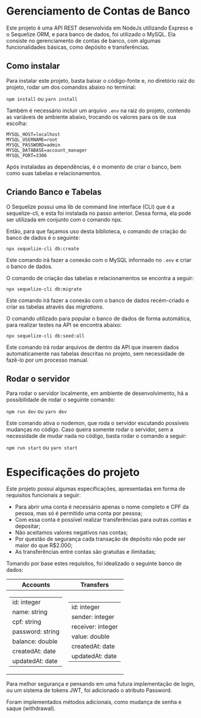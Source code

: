 # Gerenciamento de Contas de Banco

Este projeto é uma API REST desenvolvida em NodeJs utilizando Express e o Sequelize ORM, e para banco de dados, foi utilizado o MySQL.
Ela consiste no gerenciamento de contas de banco, com algumas funcionalidades básicas, como depósito e transferências.

## Como instalar

Para instalar este projeto, basta baixar o código-fonte e, no diretório raiz do projeto, rodar um dos comandos abaixo no terminal:

   `npm install` 		ou 		`yarn install`

Também é necessário incluir um arquivo `.env` na raiz do projeto, contendo as variáveis de ambiente abaixo, trocando os valores para os de sua escolha:
```
MYSQL_HOST=localhost
MYSQL_USERNAME=root
MYSQL_PASSWORD=admin
MYSQL_DATABASE=account_manager
MYSQL_PORT=3306
```
Após instaladas as dependências, é o momento de criar o banco, bem como suas tabelas e relacionamentos. 
## Criando Banco e Tabelas

O Sequelize possui uma lib de command line interface (CLI) que é a sequelize-cli, e esta foi instalada no passo anterior. Dessa forma, ela pode ser utilizada em conjunto com o comando npx. 

Então, para que façamos uso desta biblioteca, o comando de criação do banco de dados é o seguinte: 
```
npx sequelize-cli db:create
```
Este comando irá fazer a conexão com o MySQL informado no `.env` e criar o banco de dados.

O comando de criação das tabelas e relacionamentos se encontra a seguir: 
```
npx sequelize-cli db:migrate
```
Este comando irá fazer a conexão com o banco de dados recém-criado e criar as tabelas através das *migrations*.

O comando utilizado para popular o banco de dados de forma automática, para realizar testes na API se encontra abaixo: 
```
npx sequelize-cli db:seed:all
```
Este comando irá rodar arquivos de dentro da API que inserem dados automaticamente nas tabelas descritas no projeto, sem necessidade de fazê-lo por um processo manual.

## Rodar o servidor

Para rodar o servidor localmente, em ambiente de desenvolvimento, há a possibilidade de rodar o seguinte comando:

`npm run dev` ou `yarn dev`

Este comando ativa o nodemon, que roda o servidor escutando possíveis mudanças no código.
Caso queira somente rodar o servidor, sem a necessidade de mudar nada no código, basta rodar o comando a seguir:

`npm run start` ou `yarn start`

# Especificações do projeto
Este projeto possui algumas especificações, apresentadas em forma de requisitos funcionais a seguir:

-   Para abrir uma conta é necessário apenas o nome completo e CPF da pessoa, mas só é permitido uma conta por pessoa;
-   Com essa conta é possível realizar transferências para outras contas e depositar;
-   Não aceitamos valores negativos nas contas;
-   Por questão de segurança cada transação de depósito não pode ser maior do que R$2.000;
-   As transferências entre contas são gratuitas e ilimitadas;

Tomando por base estes requisitos, foi idealizado o seguinte banco de dados:

|Accounts|Transfers|
|--|--|
|<table> <tr></tr><tr><td>id: integer</td></tr> <tr><td>name: string</td></tr><tr><td>cpf: string</td></tr><tr><td>password: string</td></tr><tr><td>balance: double</td></tr><tr><td>createdAt: date</td></tr><tr><td>updatedAt: date</td></tr></table>| <table> <tr></tr><tr><td>id: integer</td></tr><tr><td>sender: integer</td></tr><tr><td>receiver: integer</td></tr><tr><td>value: double </td></tr><tr><td>createdAt: date</td></tr><tr><td>updatedAt: date</td></tr> </table>|

Para melhor segurança e pensando em uma futura implementação de login, ou um sistema de tokens JWT, foi adicionado o atributo Password.

Foram implementados métodos adicionais, como mudança de senha e saque (withdrawal).